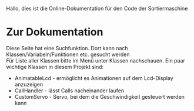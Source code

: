 Hallo, dies ist die Online-Dokumentation für den Code der Sortiermaschine  
  
# Zur Dokumentation
Diese Seite hat eine Suchfunktion. Dort kann nach Klassen/Variabeln/Funktionen etc. gesucht werden  
Für Liste aller Klassen bitte im Menü unter Klassen nachschauen. 
Ein paar wichtige Klassen in diesem Projekt sind:
- AnimatableLcd - ermöglicht es Animationen auf dem Lcd-Display anzuzeigen
- CallHandler - lässt Calls nacheinander laufen
- CustomServo - Servo, bei dem die Geschwindigkeit gesteuert werden kann  
